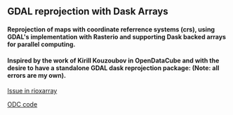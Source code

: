 ## GDAL reprojection with Dask Arrays
#### Reprojection of maps with coordinate referrence systems (crs), using GDAL's implementation with Rasterio and supporting Dask backed arrays for parallel computing.

#### Inspired by the work of Kirill Kouzoubov in OpenDataCube and with the desire to have a standalone GDAL dask reprojection package: (Note: all errors are my own).

[Issue in rioxarray](https://github.com/corteva/rioxarray/issues/119)

[ODC code](https://github.com/opendatacube/odc-tools/blob/develop/libs/algo/odc/algo/_warp.py)

